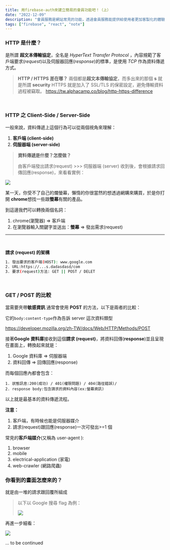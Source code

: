 ```yaml
---
title: 用firebase-auth來建立簡易的會員功能吧！（上）
date: "2022-12-09"
description: "會員服務是網站常見的功能，透過會員服務能提供給使用者更加客製化的體驗..."
tags: ["firebase", "react", "note"]
---
```


### HTTP 是什麼？

是所謂 **超文本傳輸協定**，全名是 _HyperText Transfer Protocol_ ，內容規範了客戶端要求(_request_)以及伺服器回應(_response_)的標準，是使用 _TCP_ 作為資料傳遞方式。

> **HTTP / HTTPS 差在哪？**
> 兩個都是**超文本傳輸協定**，而多出來的那個 **s** 就是所謂 **security**
> HTTPS 就是加入了 SSL/TLS 的保密設定，避免傳輸資料過程被竊取。
> https://tw.alphacamp.co/blog/http-https-difference

<br>

### HTTP 之 Client-Side / Server-Side

一般來說，資料傳遞上這個行為可以從兩個視角來理解：

1. **客戶端 (client-side)**
2. **伺服器端 (server-side)**

> **資料傳遞是什麼？怎麼做？**
>
> 由客戶端發出請求(request) >>> 伺服器端 (server) 收到後，會根據請求回傳回應(response)，來看看實例：

![](https://i.imgur.com/vlZua66.png)

某一天，你受不了自己的爛螢幕，懶惰的你很當然的想透過網購來購買，於是你打開 **chrome**想找一些跟**螢幕**有關的產品。

到這邊我們可以轉換兩個名詞：

1. chrome(瀏覽器) => 客戶端
2. 在瀏覽器輸入關鍵字並送出：**螢幕** => 發出需求(request)

---

<br>

**請求 (request) 的架構**

```sh
1. 發出要求的客戶端(HOST): www.google.com
2. URL:https://...s.dadasdasd/com
3. 要求(request)方法: GET || POST / DELET
```

<br>

### GET / POST 的比較

當需要夾帶**敏感資訊** 通常會使用 **POST** 的方法，以下是兩者的比較：

它的`body:content-type`作為告訴 server 這次資料類型

https://developer.mozilla.org/zh-TW/docs/Web/HTTP/Methods/POST

接著**Google 資料庫**接收到這個**請求 (request)**，將資料回傳(**response**)並且呈現在畫面上，轉換起來就是：

1.  Google 資料庫 => 伺服器端
2.  資料回傳 => 回傳回應(response)

而每個回應內都會包含：

```shell
1. 狀態訊息:200(成功) / 401(權限問題) / 404(路徑錯誤)/
2. response body:包含請求的資料內容(ex:螢幕資訊)
```

以上就是最基本的資料傳遞流程。

**注意：**

1. 客戶端，有時候也能是伺服器媒介
2. 請求(request)跟回應(response)一次可發出>=1 個

常見的**客戶端媒介**(又稱為 user-agent ):

1. browser
2. mobile
3. electrical-application (家電)
4. web-crawler (網路爬蟲)

### 你看到的畫面怎麼來的？

就是由一堆的請求跟回覆所組成

> 以下以 Google 搜尋 flag 為例：
>
> ![](https://i.imgur.com/d8g3b5s.png)

再進一步細看：

![](https://i.imgur.com/dLnFQLa.png)

... to be continued
